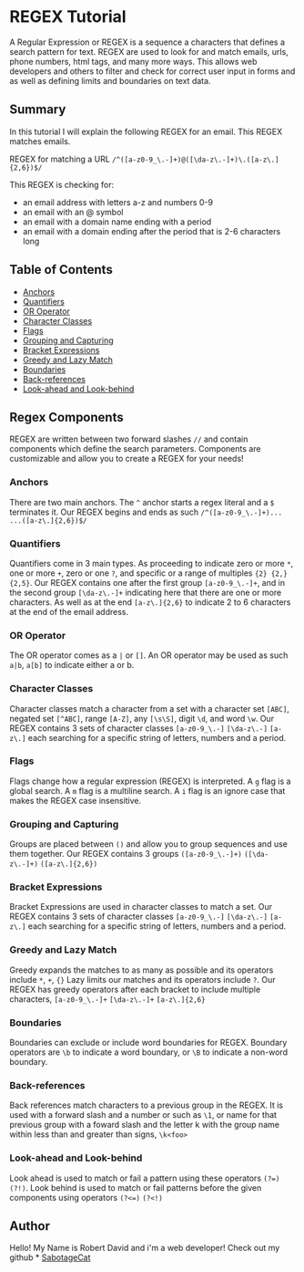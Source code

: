 # REGEX Tutorial
A Regular Expression or REGEX is a sequence a characters that defines a search pattern for text. REGEX are used to look for and match emails, urls, phone numbers, html tags, and many more ways. This allows web developers and others to filter and check for correct user input in forms and as well as defining limits and boundaries on text data.
## Summary
In this tutorial I will explain the following REGEX for an email. This REGEX matches emails.

REGEX for matching a URL
`/^([a-z0-9_\.-]+)@([\da-z\.-]+)\.([a-z\.]{2,6})$/`

This REGEX is checking for:
- an email address with letters a-z and numbers 0-9
- an email with an @ symbol
- an email with a domain name ending with a period
- an email with a domain ending after the period that is 2-6 characters long

## Table of Contents

- [Anchors](#anchors)
- [Quantifiers](#quantifiers)
- [OR Operator](#or-operator)
- [Character Classes](#character-classes)
- [Flags](#flags)
- [Grouping and Capturing](#grouping-and-capturing)
- [Bracket Expressions](#bracket-expressions)
- [Greedy and Lazy Match](#greedy-and-lazy-match)
- [Boundaries](#boundaries)
- [Back-references](#back-references)
- [Look-ahead and Look-behind](#look-ahead-and-look-behind)

## Regex Components
REGEX are written between two forward slashes `//` and contain components which define the search parameters. Components are customizable and allow you to create a REGEX for your needs!
### Anchors
There are two main anchors. The `^` anchor starts a regex literal and a `$` terminates it.
Our REGEX begins and ends as such `/^([a-z0-9_\.-]+)...` `...([a-z\.]{2,6})$/`
### Quantifiers
Quantifiers come in 3 main types. As proceeding to indicate zero or more `*`, one or more `+`, zero or one `?`, and specific or a range of multiples `{2} {2,} {2,5}`.
Our REGEX contains one after the first group `[a-z0-9_\.-]+`, and in the second group `[\da-z\.-]+` indicating here that there are one or more characters. As well as at the end `[a-z\.]{2,6}` to indicate 2 to 6 characters at the end of the email address.
### OR Operator
The OR operator comes as a `|` or  `[]`. An OR operator may be used as such `a|b`, `a[b]` to indicate either a or b.
### Character Classes
Character classes match a character from a set with a character set `[ABC]`, negated set `[^ABC]`, range `[A-Z]`, any `[\s\S]`, digit `\d`, and word `\w`.
Our REGEX contains 3 sets of character classes `[a-z0-9_\.-]` `[\da-z\.-]` `[a-z\.]` each searching for a specific string of letters, numbers and a period.
### Flags
Flags change how a regular expression (REGEX) is interpreted. A `g` flag is a global search. A `m` flag is a multiline search. A `i` flag is an ignore case that makes the REGEX case insensitive.
### Grouping and Capturing
Groups are placed between `()` and allow you to group sequences and use them together.
Our REGEX contains 3 groups `([a-z0-9_\.-]+)` `([\da-z\.-]+)` `([a-z\.]{2,6})`
### Bracket Expressions
Bracket Expressions are used in character classes to match a set.
Our REGEX contains 3 sets of character classes `[a-z0-9_\.-]` `[\da-z\.-]` `[a-z\.]` each searching for a specific string of letters, numbers and a period.
### Greedy and Lazy Match
Greedy expands the matches to as many as possible and its operators include `*`, `+`, `{}`
Lazy limits our matches and its operators include `?`.
Our REGEX has greedy operators after each bracket to include multiple characters, `[a-z0-9_\.-]+` `[\da-z\.-]+` `[a-z\.]{2,6}`
### Boundaries
Boundaries can exclude or include word boundaries for REGEX. Boundary operators are `\b` to indicate a word boundary, or `\B` to indicate a non-word boundary.
### Back-references
Back references match characters to a previous group in the REGEX. It is used with a forward slash and a number or such as `\1`, or name for that previous group with a foward slash and the letter k with the group name within less than and greater than signs, `\k<foo>`
### Look-ahead and Look-behind
Look ahead is used to match or fail a pattern using these operators `(?=)` `(?!)`. Look behind is used to match or fail patterns before the given components using operators `(?<=)` `(?<!)`
## Author

Hello! My Name is Robert David and i'm a web developer! Check out my github * [SabotageCat](<https://github.com/SabotageCat>)